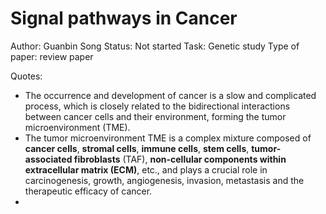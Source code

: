 # Signal pathways in Cancer

Author: Guanbin Song
Status: Not started
Task: Genetic study
Type of paper: review paper

Quotes:

- The occurrence and development of cancer is a slow and complicated process, which is closely related to the bidirectional interactions between cancer cells and their environment, forming the tumor microenvironment (TME).
- The tumor microenvironment TME is a complex mixture composed of **cancer cells**, **stromal cells**, **immune cells**, **stem cells**, **tumor-associated fibroblasts** (TAF), **non-cellular components within extracellular matrix (ECM)**, etc., and plays a crucial role in carcinogenesis, growth, angiogenesis, invasion, metastasis and the therapeutic efficacy of cancer.
-